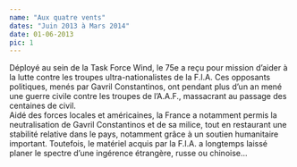 ```yaml
---
name: "Aux quatre vents"
dates: "Juin 2013 à Mars 2014"
date: 01-06-2013
pic: 1
---
```

Déployé au sein de la Task Force Wind, le 75e a reçu pour mission d’aider à la lutte contre les troupes ultra-nationalistes de la F.I.A. Ces opposants politiques, menés par Gavril Constantinos, ont pendant plus d’un an mené une guerre civile contre les troupes de l’A.A.F., massacrant au passage des centaines de civil.  
Aidé des forces locales et américaines, la France a notamment permis la neutralisation de Gavril Constantinos et de sa milice, tout en restaurant une stabilité relative dans le pays, notamment grâce à un soutien humanitaire important. Toutefois, le matériel acquis par la F.I.A. a longtemps laissé planer le spectre d’une ingérence étrangère, russe ou chinoise…

